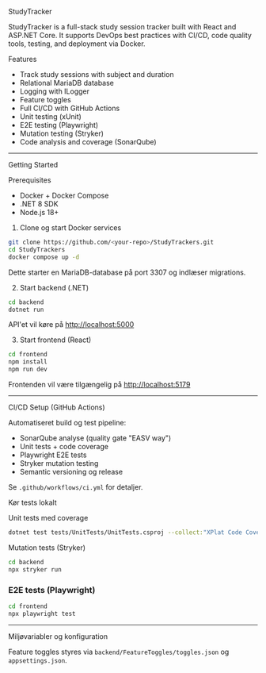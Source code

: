  StudyTracker

StudyTracker is a full-stack study session tracker built with React and ASP.NET Core. It supports DevOps best practices with CI/CD, code quality tools, testing, and deployment via Docker.

 Features

* Track study sessions with subject and duration
* Relational MariaDB database
* Logging with ILogger
* Feature toggles
* Full CI/CD with GitHub Actions
* Unit testing (xUnit)
* E2E testing (Playwright)
* Mutation testing (Stryker)
* Code analysis and coverage (SonarQube)

---

Getting Started

Prerequisites

* Docker + Docker Compose
* .NET 8 SDK
* Node.js 18+

 1. Clone og start Docker services

```bash
git clone https://github.com/<your-repo>/StudyTrackers.git
cd StudyTrackers
docker compose up -d
```

Dette starter en MariaDB-database på port 3307 og indlæser migrations.

2. Start backend (.NET)

```bash
cd backend
dotnet run
```

API'et vil køre på [http://localhost:5000](http://localhost:5000)

 3. Start frontend (React)

```bash
cd frontend
npm install
npm run dev
```

Frontenden vil være tilgængelig på [http://localhost:5179](http://localhost:5179)

---

CI/CD Setup (GitHub Actions)

Automatiseret build og test pipeline:

* SonarQube analyse (quality gate "EASV way")
* Unit tests + code coverage
* Playwright E2E tests
* Stryker mutation testing
* Semantic versioning og release

Se `.github/workflows/ci.yml` for detaljer.

Kør tests lokalt

Unit tests med coverage

```bash
dotnet test tests/UnitTests/UnitTests.csproj --collect:"XPlat Code Coverage"
```

 Mutation tests (Stryker)

```bash
cd backend
npx stryker run
```

### E2E tests (Playwright)

```bash
cd frontend
npx playwright test
```

---

 Miljøvariabler og konfiguration

Feature toggles styres via `backend/FeatureToggles/toggles.json` og `appsettings.json`.

